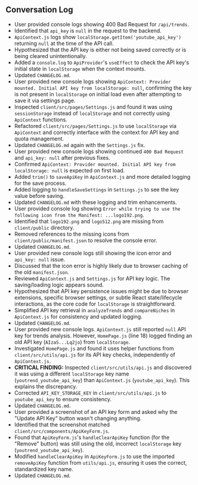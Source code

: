 ## Conversation Log

- User provided console logs showing 400 Bad Request for `/api/trends`.
- Identified that `api_key` is `null` in the request to the backend.
- `ApiContext.js` logs show `localStorage.getItem('youtube_api_key')` returning `null` at the time of the API call.
- Hypothesized that the API key is either not being saved correctly or is being cleared unintentionally.
- Added a `console.log` to `ApiProvider`'s `useEffect` to check the API key's initial state in `localStorage` when the context mounts.
- Updated `CHANGELOG.md`.
- User provided new console logs showing `ApiContext: Provider mounted. Initial API key from localStorage: null`, confirming the key is not present in `localStorage` on initial load even after attempting to save it via settings page.
- Inspected `client/src/pages/Settings.js` and found it was using `sessionStorage` instead of `localStorage` and not correctly using `ApiContext` functions.
- Refactored `client/src/pages/Settings.js` to use `localStorage` via `ApiContext` and correctly interface with the context for API key and quota management.
- Updated `CHANGELOG.md` again with the `Settings.js` fix.
- User provided new console logs showing continued `400 Bad Request` and `api_key: null` after previous fixes.
- Confirmed `ApiContext: Provider mounted. Initial API key from localStorage: null` is expected on first load.
- Added `trim()` to `saveApiKey` in `ApiContext.js` and more detailed logging for the save process.
- Added logging to `handleSaveSettings` in `Settings.js` to see the key value before saving.
- Updated `CHANGELOG.md` with these logging and trim enhancements.
- User provided console log showing `Error while trying to use the following icon from the Manifest: ...logo192.png`.
- Identified that `logo192.png` and `logo512.png` are missing from `client/public` directory.
- Removed references to the missing icons from `client/public/manifest.json` to resolve the console error.
- Updated `CHANGELOG.md`.
- User provided new console logs still showing the icon error and `api_key: null` issue.
- Discussed that the icon error is highly likely due to browser caching of the old `manifest.json`.
- Reviewed `ApiContext.js` and `Settings.js` for API key logic. The saving/loading logic appears sound.
- Hypothesized that API key persistence issues might be due to browser extensions, specific browser settings, or subtle React state/lifecycle interactions, as the core code for `localStorage` is straightforward.
- Simplified API key retrieval in `analyzeTrends` and `compareNiches` in `ApiContext.js` for consistency and updated logging.
- Updated `CHANGELOG.md`.
- User provided new console logs. `ApiContext.js` still reported `null` API key for trends analysis. However, `HomePage.js` (line 18) logged finding an old API key (`AIzaS...Lq2jo`) from `localStorage`.
- Investigated `HomePage.js` and found it uses helper functions from `client/src/utils/api.js` for its API key checks, independently of `ApiContext.js`.
- **CRITICAL FINDING:** Inspected `client/src/utils/api.js` and discovered it was using a different `localStorage` key name (`youtrend_youtube_api_key`) than `ApiContext.js` (`youtube_api_key`). This explains the discrepancy.
- Corrected `API_KEY_STORAGE_KEY` in `client/src/utils/api.js` to `youtube_api_key` to ensure consistency.
- Updated `CHANGELOG.md`.
- User provided a screenshot of an API key form and asked why the "Update API Key" button wasn't changing anything.
- Identified that the screenshot matched `client/src/components/ApiKeyForm.js`.
- Found that `ApiKeyForm.js`'s `handleClearApiKey` function (for the "Remove" button) was still using the old, incorrect `localStorage` key (`youtrend_youtube_api_key`).
- Modified `handleClearApiKey` in `ApiKeyForm.js` to use the imported `removeApiKey` function from `utils/api.js`, ensuring it uses the correct, standardized key name.
- Updated `CHANGELOG.md`. 